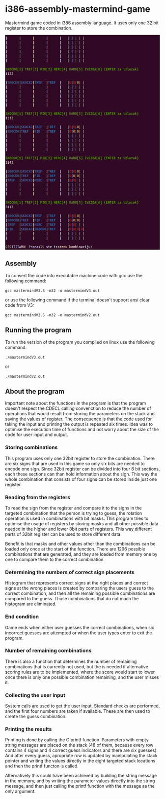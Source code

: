 # i386-assembly-mastermind-game
Mastermind game coded in i386 assembly language. It uses only one 32 bit register to store the combination.

<p align="center">
  <img width="578" height="697" src="mastermind.png">
</p>

## Assembly
To convert the code into executable machine code with gcc use the following command:

```gcc mastermindV3.S -m32 -o mastermindV3.out```  

or use the following command if the terminal doesn't support ansi clear code from V3:

```gcc mastermindV2.S -m32 -o mastermindV2.out```  

## Running the program
To run the version of the program you compiled on linux use the following command:

```./mastermindV3.out```

or 

```./mastermindV2.out```

## About the program
Important note about the functions in the program is that the program doesn't respect the CDECL calling convenction to reduce the number of operations that would result from storing the parameters on the stack and saving the values of register. The consequence is that the code used for taking the input and printing the output is repeated six times. Idea was to optimise the execution time of functions and not worry about the size of the code for user input and output.
### Storing combinations
<p>
  This program uses only one 32bit register to store the combination. There are six signs that are used in this game
so only six bits are needed to encode one sign. Since 32bit register can be divided into four 8 bit sections, each 
these sections can than hold information about the sign. This way the whole combination that consists of four signs
can be stored inside just one register.
</p>

### Reading from the registers
<p>
  To read the sign from the register and compare it to the signs in the targeted combination that the person is trying to guess, the rotation operation is used in combinations with bit masks. This program tries to optimise the usage of registers by storing masks and all other possible data needed in the higher and lower 8bit parts of registers. This way different parts of 32bit register can be used to store different data.
</p>
<p>
  Benefit is that masks and other values other than the combinations can be loaded only once at the start of the function. There are 1296 possible combinations that are generated, and they are loaded from memory one by one to compare them to the correct combination.
</p>

### Determining the numbers of correct sign placements
<p>
  Histogram that represents correct signs at the right places and correct signs at the wrong places is created by comparing the users guess to the correct combination, and then all the remaining possible combinations are compared to the guess. Those combinations that do not mach the histogram are eliminated.
</p>

### End condition
<p>
    Game ends when either user guesses the correct combinations, when six incorrect guesses are attempted or when the user types enter to exit the program.
</p>

### Number of remaining combinations
<p>
  There is also a function that determines the number of remaining combinations that is currently not used, but the is needed if alternative scoring rules are to be implemented, where the score would start to lower once there is only one possible combination remaining, and the user misses it.
</p>

### Collecting the user input
<p>
  System calls are used to get the user input. Standard checks are performed, and the first four numbers are taken if available. These are then used to create the guess combination.
</p>

### Printing the results
<p>
    Printing is done by calling the C printf function. Parameters with empty string messages are placed on the stack (48 of them, because every row contains 4 signs and 4 correct guess indicators and there are six guesses). And after every guess, apropriate row is updated by manipulating the stack pointer and writing the values directly in the eight targeted stack locations and then the printf functon is called.
</p>
<p>
    Alternatively this could have been achieved by building the string message in the memory, and by writing the parameter values directly into the string message, and then just calling the printf function with the message as the only argument.
</p>

  
